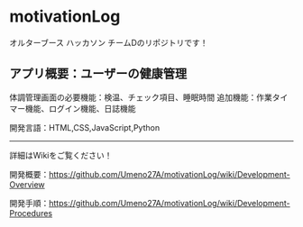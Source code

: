 # motivationLog
オルターブース ハッカソン チームDのリポジトリです！

## アプリ概要：ユーザーの健康管理
体調管理画面の必要機能：検温、チェック項目、睡眠時間 
追加機能：作業タイマー機能、ログイン機能、日誌機能


 開発言語：HTML,CSS,JavaScript,Python
***
詳細はWikiをご覧ください！

開発概要：https://github.com/Umeno27A/motivationLog/wiki/Development-Overview

開発手順：https://github.com/Umeno27A/motivationLog/wiki/Development-Procedures
